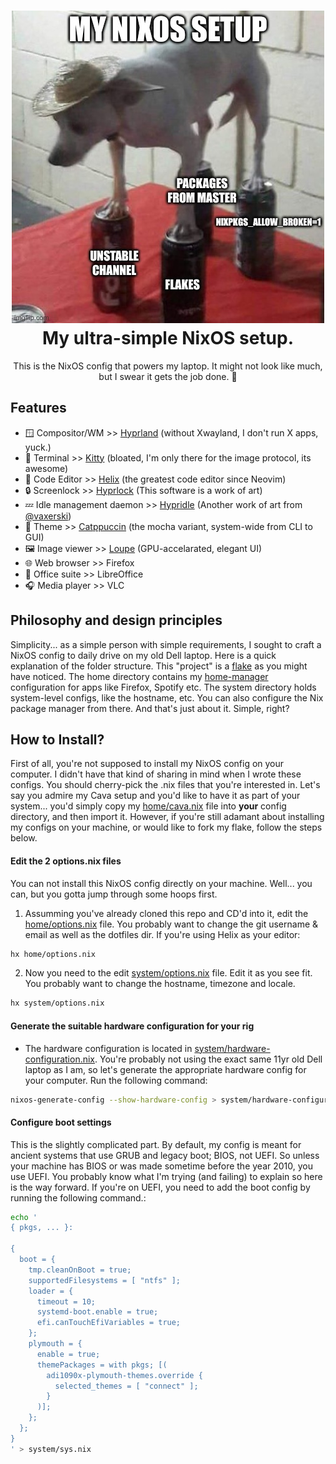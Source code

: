 <h1 align="center">
  <img src="https://raw.githubusercontent.com/0fie/trash/main/my-nixos-setup.png"  />
  <br>
  My ultra-simple NixOS setup.
</h1>

<p align="center">
  This is the NixOS config that powers my laptop. It might not look like much, but I swear it gets the job done. 🙂<br/>
</p>

## Features

-  🪟 Compositor/WM >> [Hyprland](https://hyprland.org) (without Xwayland, I don't run X apps, yuck.)
-    Terminal >> [Kitty](https://sw.kovidgoyal.net/kitty/) (bloated, I'm only there for the image protocol, its awesome)
-    Code Editor >> [Helix](https://helix-editor.com) (the greatest code editor since Neovim)
-  🔒️ Screenlock >> [Hyprlock](https://github.com/hyprwm/hyprlock) (This software is a work of art)
-  💤 Idle management daemon >> [Hypridle](https://github.com/hyprwm/hypridle) (Another work of art from [@vaxerski](https://github.com/vaxerski))
-  🎨 Theme >> [Catppuccin](https://github.com/catppuccin/catppuccin) (the mocha variant, system-wide from CLI to GUI)
-  🖼️  Image viewer >> [Loupe](https://apps.gnome.org/Loupe/) (GPU-accelarated, elegant UI)
-  🌐 Web browser >> Firefox
-  💼 Office suite >> LibreOffice
-  🎧️ Media player >> VLC

## Philosophy and design principles

Simplicity... as a simple person with simple requirements, I sought to craft a NixOS config to daily drive on my old Dell laptop.
Here is a quick explanation of the folder structure. This "project" is a [flake](https://zero-to-nix.com/concepts/flakes) as you 
might have noticed. The home directory contains my [home-manager](https://github.com/nix-community/home-manager) configuration for apps
like Firefox, Spotify etc. The system directory holds system-level configs, like the hostname, etc. You can also configure the
Nix package manager from there. And that's just about it. Simple, right?


## How to Install?
First of all, you're not supposed to install my NixOS config on your computer. I didn't have that kind of sharing in mind when I wrote
these configs. You should cherry-pick the .nix files that you're interested in. Let's say you admire my Cava setup and you'd
like to have it as part of your system... you'd simply copy my [home/cava.nix](home/cava.nix) file into **your** config directory, and then import it.
However, if you're still adamant about installing my configs on your machine, or would like to fork my flake, follow the steps below.

#### Edit the 2 options.nix files
You can not install this NixOS config directly on your machine. Well... you can, but you gotta jump through some hoops first.
1. Assumming you've already cloned this repo and CD'd into it, edit the [home/options.nix](home/options.nix) file. You probably want to
change the git username & email as well as the dotfiles dir. If you're using Helix as your editor:

```bash
hx home/options.nix
```

2. Now you need to the edit [system/options.nix](system/options.nix) file. Edit it as you see fit. You probably want to change
the hostname, timezone and locale.

```bash
hx system/options.nix
```

#### Generate the suitable hardware configuration for your rig
- The hardware configuration is located in [system/hardware-configuration.nix](system/hardware-configuration.nix). You're probably
not using the exact same 11yr old Dell laptop as I am, so let's generate the appropriate hardware config for your computer. Run the
following command:

```bash
nixos-generate-config --show-hardware-config > system/hardware-configuration.nix
```

#### Configure boot settings
This is the slightly complicated part. By default, my config is meant for ancient systems that use GRUB and legacy boot; BIOS, not UEFI.
So unless your machine has BIOS or was made sometime before the year 2010, you use UEFI. You probably know what I'm trying (and failing)
to explain so here is the way forward.
If you're on UEFI, you need to add the boot config by running the following command.:

```bash
echo '
{ pkgs, ... }:

{
  boot = {
    tmp.cleanOnBoot = true;
    supportedFilesystems = [ "ntfs" ];
    loader = {
      timeout = 10;
      systemd-boot.enable = true;
      efi.canTouchEfiVariables = true;
    };
    plymouth = {
      enable = true;
      themePackages = with pkgs; [(
        adi1090x-plymouth-themes.override {
          selected_themes = [ "connect" ];
        }
      )];
    };
  };
}
' > system/sys.nix
```
